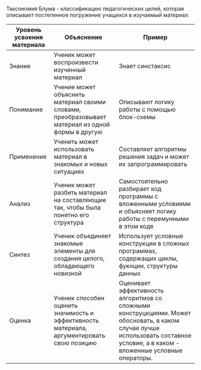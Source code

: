 Таксономия Блума - классификацию педагогических целей, которая описывает постепенное погружение учащихся в изучаемый материал.


| Уровень усвоения материала | Объяснение                                                                                       | Пример                                                                                                                                                                          |
| -------------------------- | ------------------------------------------------------------------------------------------------ | ------------------------------------------------------------------------------------------------------------------------------------------------------------------------------- |
| Знание                     | Ученик может воспроизвести изученный материал                                                    | Знает синстаксис                                                                                                                                                                |
| Понимание                  | Учение может объяснить материал своими словами, преобразовывает материал из одной формы в другую | Описывают логику работы с помощью блок-схемы                                                                                                                                    |
| Применение                 | Ученить может использовать материал в знакомых и новых ситуациях                                 | Составляет алгоритмы решения задач и может их запрограммировать                                                                                                                 |
| Анализ                     | Ученик может разбить материал на составляющие так, чтобы была понятно его структура              | Самостоятельно разбирает код программы с вложенными условиями и объясняет логику работы с перемунными в этом коде                                                               |
| Синтез                     | Ученик объединяет знакомые элементы для создания целого, обладающего новизной                    | Использует условные конструкции в сложных программах, содержащих циклы, фукнции, структуры данных                                                                               |
| Оценка                     | Ученик способен оценить значимость и эффективность материала, аргументировать свою позицию       | Оценивает эффективность алгоритмов со сложными конструцкциями. Может обосновать, в каком случае лучше использовать составное условие, а в каком - вложенные условные операторы. |
